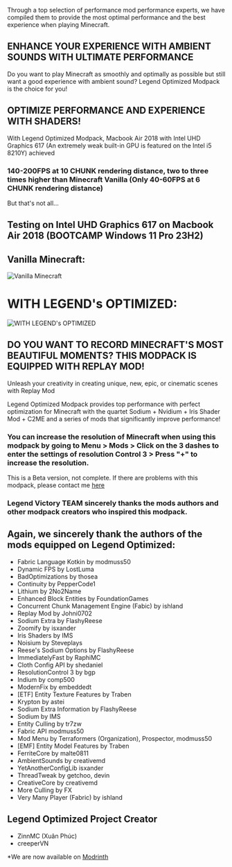 Through a top selection of performance mod performance experts, we have compiled them to provide the most optimal performance and the best experience when playing Minecraft.

## ENHANCE YOUR EXPERIENCE WITH AMBIENT SOUNDS WITH ULTIMATE PERFORMANCE

Do you want to play Minecraft as smoothly and optimally as possible but still want a good experience with ambient sound? Legend Optimized Modpack is the choice for you!

## OPTIMIZE PERFORMANCE AND EXPERIENCE WITH SHADERS!

With Legend Optimized Modpack, Macbook Air 2018 with Intel UHD Graphics 617 (An extremely weak built-in GPU is featured on the Intel i5 8210Y) achieved
### 140-200FPS at 10 CHUNK rendering distance, two to three times higher than Minecraft Vanilla (Only 40-60FPS at 6 CHUNK rendering distance)
But that's not all...
## Testing on Intel UHD Graphics 617 on Macbook Air 2018 (BOOTCAMP Windows 11 Pro 23H2)

## Vanilla Minecraft:
![Vanilla Minecraft](https://cdn.modrinth.com/data/cached_images/68b608fc6a22b7b980868394c3d8896149908a8c.jpeg)

# WITH LEGEND's OPTIMIZED:
![WITH LEGEND's OPTIMIZED](https://cdn.modrinth.com/data/cached_images/bc30d9b360174400b2bc4f695c2b168ccdb14fda.jpeg)

## DO YOU WANT TO RECORD MINECRAFT'S MOST BEAUTIFUL MOMENTS? THIS MODPACK IS EQUIPPED WITH REPLAY MOD!

Unleash your creativity in creating unique, new, epic, or cinematic scenes with Replay Mod

Legend Optimized Modpack provides top performance with perfect optimization for Minecraft with the quartet Sodium + Nvidium + Iris Shader Mod + C2ME and a series of mods that significantly improve performance!

### You can increase the resolution of Minecraft when using this modpack by going to Menu > Mods > Click on the 3 dashes to enter the settings of resolution Control 3 > Press "+" to increase the resolution.

This is a Beta version, not complete. If there are problems with this modpack, please contact me [here](https://forms.gle/k8g3EYZHBqbBBiv6A)

### Legend Victory TEAM sincerely thanks the mods authors and other modpack creators who inspired this modpack.

## Again, we sincerely thank the authors of the mods equipped on Legend Optimized:
- Fabric Language Kotkin by modmuss50
- Dynamic FPS by LostLuma
- BadOptimizations by thosea
- Continuity by PepperCode1
- Lithium by 2No2Name
- Enhanced Block Entities by FoundationGames
- Concurrent Chunk Management Engine (Fabic) by ishland
- Replay Mod by Johni0702
- Sodium Extra by FlashyReese
- Zoomify by isxander
- Iris Shaders by IMS
- Noisium by Steveplays
- Reese's Sodium Options by FlashyReese
- ImmediatelyFast by RaphiMC
- Cloth Config API by shedaniel
- ResolutionControl 3 by bgp
- Indium by comp500
- ModernFix by embeddedt
- [ETF] Entity Texture Features by Traben
- Krypton by astei
- Sodium Extra Information by FlashyReese
- Sodium by IMS
- Entity Culling by tr7zw
- Fabric API modmuss50
- Mod Menu by Terraformers (Organization), Prospector, modmuss50
- [EMF] Entity Model Features by Traben
- FerriteCore by malte0811
- AmbientSounds by creativemd
- YetAnotherConfigLib isxander
- ThreadTweak by getchoo, devin
- CreativeCore by creativemd
- More Culling by FX
- Very Many Player (Fabric) by ishland
## Legend Optimized Project Creator
- ZinnMC (Xuân Phúc)
- creeperVN

*We are now available on [Modrinth](https://modrinth.com/modpack/legend-optimized)
